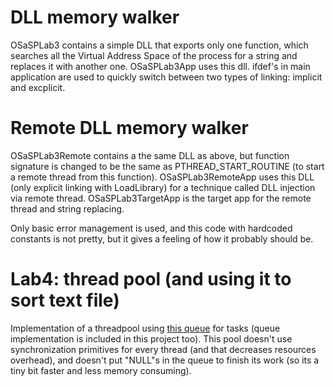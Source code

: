 # DLL memory walker

OSaSPLab3 contains a simple DLL that exports only one function, which searches all the Virtual Address Space of the process for a string and replaces it with another one. OSaSPLab3App uses this dll. ifdef's in main application are used to quickly switch between two types of linking: implicit and excplicit.

# Remote DLL memory walker
OSaSPLab3Remote contains a the same DLL as above, but function signature is changed to be the same as PTHREAD_START_ROUTINE (to start a remote thread from this function). OSaSPLab3RemoteApp uses this DLL (only explicit linking with LoadLibrary) for a technique called DLL injection via remote thread. OSaSPLab3TargetApp is the target app for the remote thread and string replacing.

Only basic error management is used, and this code with hardcoded constants is not pretty, but it gives a feeling of how it probably should be.

# Lab4: thread pool (and using it to sort text file)
Implementation of a threadpool using [this queue](https://github.com/TheNightdrivingAvenger/blockingqueue) for tasks (queue implementation is included in this project too). This pool doesn't use synchronization primitives for every thread (and that decreases resources overhead), and doesn't put "NULL"s in the queue to finish its work (so its a tiny bit faster and less memory consuming).